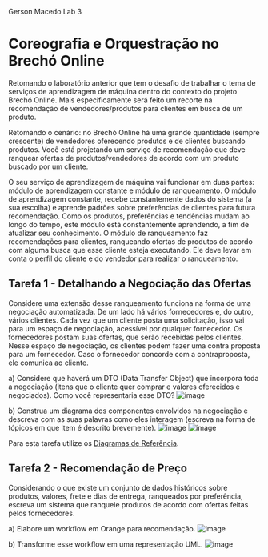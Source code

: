 Gerson Macedo Lab 3 

# Coreografia e Orquestração no Brechó Online

Retomando o laboratório anterior que tem o desafio de trabalhar o tema de serviços de aprendizagem de máquina dentro do contexto do projeto Brechó Online. Mais especificamente será feito um recorte na recomendação de vendedores/produtos para clientes em busca de um produto.

Retomando o cenário: no Brechó Online há uma grande quantidade (sempre crescente) de vendedores oferecendo produtos e de clientes buscando produtos. Você está projetando um serviço de recomendação que deve ranquear ofertas de produtos/vendedores de acordo com um produto buscado por um cliente.

O seu serviço de aprendizagem de máquina vai funcionar em duas partes: módulo de aprendizagem constante e módulo de ranqueamento. O módulo de aprendizagem constante, recebe constantemente dados do sistema (a sua escolha) e aprende padrões sobre preferências de clientes para futura recomendação. Como os produtos, preferências e tendências mudam ao longo do tempo, este módulo está constantemente aprendendo, a fim de atualizar seu conhecimento. O módulo de ranqueamento faz recomendações para clientes, ranqueando ofertas de produtos de acordo com alguma busca que esse cliente esteja executando. Ele deve levar em conta o perfil do cliente e do vendedor para realizar o ranqueamento.

## Tarefa 1 - Detalhando a Negociação das Ofertas

Considere uma extensão desse ranqueamento funciona na forma de uma negociação automatizada. De um lado há vários fornecedores e, do outro, vários clientes. Cada vez que um cliente posta uma solicitação, isso vai para um espaço de negociação, acessível por qualquer fornecedor. Os fornecedores postam suas ofertas, que serão recebidas pelos clientes. Nesse espaço de negociação, os clientes podem fazer uma contra proposta para um fornecedor. Caso o fornecedor concorde com a contraproposta, ele comunica ao cliente.

a) Considere que haverá um DTO (Data Transfer Object) que incorpora toda a negociação (itens que o cliente quer comprar e valores oferecidos e negociados). Como você representaria esse DTO?
![image](https://user-images.githubusercontent.com/96983768/185637179-97a1f50f-7ce9-4296-a896-8e3d773f688f.png)

b) Construa um diagrama dos componentes envolvidos na negociação e descreva com as suas palavras como eles interagem (escreva na forma de tópicos em que item é descrito brevemente).
![image](https://user-images.githubusercontent.com/96983768/185637312-1782155d-9fef-4904-ba62-6bb0eab05bf5.png)
![image](https://user-images.githubusercontent.com/96983768/185637505-d4b91ccd-5b9f-4aa2-9cff-a93c3aef8cfd.png)

Para esta tarefa utilize os [Diagramas de Referência](https://docs.google.com/presentation/d/1g2mds_SA_w0WNuJmoMg1UZtNbPQMnEz54XWL_DoRDtg/edit?usp=sharing).

## Tarefa 2 - Recomendação de Preço

Considerando o que existe um conjunto de dados históricos sobre produtos, valores, frete e dias de entrega, ranqueados por preferência, escreva um sistema que ranqueie produtos de acordo com ofertas feitas pelos fornecedores.

a) Elabore um workflow em Orange para recomendação.
![image](https://user-images.githubusercontent.com/96983768/185637596-7b1c4ab5-7608-4286-8bf2-67c614411f0e.png)


b) Transforme esse workflow em uma representação UML.
![image](https://user-images.githubusercontent.com/96983768/185637724-3f511d53-e08f-4a79-ac87-69adea89ef71.png)
